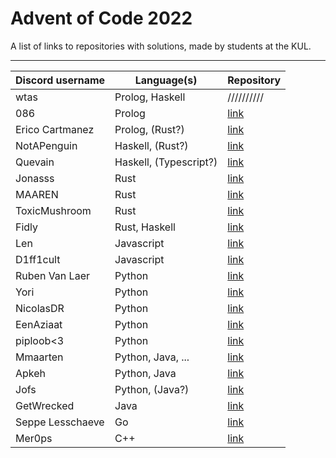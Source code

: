 # Advent of Code 2022

A list of links to repositories with solutions, made by students at the KUL.

---

| Discord username     | Language(s)                 | Repository |
|----------------------|-----------------------------|------------|
| wtas                 | Prolog, Haskell             | ////////// |
| 086                  | Prolog                      | [link](https://github.com/zeroeightysix/aoc-2022) |
| Erico Cartmanez      | Prolog, (Rust?)             | [link](https://github.com/exur00/aoc2022) |
| NotAPenguin          | Haskell, (Rust?)            | [link](https://github.com/NotAPenguin0/aoc2022) |
| Quevain              | Haskell, (Typescript?)      | [link](https://github.com/KevinVde-dev/aoc-2022) |
| Jonasss              | Rust                        | [link](https://github.com/JonasssC/AoC-Rust) |
| MAAREN               | Rust                        | [link](https://github.com/mhkdepauw/aoc_2022) |
| ToxicMushroom        | Rust                        | [link](https://github.com/ToxicMushroom/aoc-2022-rust) |
| Fidly                | Rust, Haskell               | [link](https://github.com/benfidlers/AoC) |
| Len                  | Javascript                  | [link](https://github.com/LenC08/AoC2022) |
| D1ff1cult            | Javascript                  | [link](https://github.com/d1ff1cult0/aoc2022) |
| Ruben Van Laer       | Python                      | [link](https://github.com/ruben-vl/aoc-2022) |
| Yori                 | Python                      | [link](https://github.com/YoriVerbist/aoc) |
| NicolasDR            | Python                      | [link](https://github.com/Nideroo/aoc_2022) |
| EenAziaat            | Python                      | [link](https://github.com/NickHemerycke/Aoc-2022) |
| piploob<3            | Python                      | [link](https://github.com/iremkose38/aoc2022) |
| Mmaarten             | Python, Java, ...           | [link](https://github.com/Mmaarten23/aoc) |
| Apkeh                | Python, Java                | [link](https://github.com/Apkeh/AoC-2022) |
| Jofs                 | Python, (Java?)             | [link](https://github.com/JensNys/aoc2022) |
| GetWrecked           | Java                        | [link](https://github.com/MatzHilven/aoc-2022) |
| Seppe Lesschaeve     | Go                          | [link](https://github.com/SeppeLesschaeve/aoc2022) |
| Mer0ps               | C++                         | [link](https://github.com/BramHamaekers/aoc-2022) |
